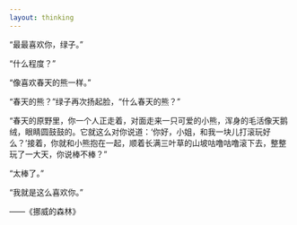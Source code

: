 ```yaml
---
layout: thinking
---
```


“最最喜欢你，绿子。”

“什么程度？”

“像喜欢春天的熊一样。”

“春天的熊？”绿子再次扬起脸，“什么春天的熊？”

“春天的原野里，你一个人正走着，对面走来一只可爱的小熊，浑身的毛活像天鹅绒，眼睛圆鼓鼓的。它就这么对你说道：‘你好，小姐，和我一块儿打滚玩好么？’接着，你就和小熊抱在一起，顺着长满三叶草的山坡咕噜咕噜滚下去，整整玩了一大天，你说棒不棒？”

“太棒了。” 

“我就是这么喜欢你。” 


——《挪威的森林》
